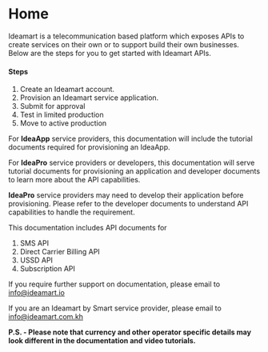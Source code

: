 # Home

Ideamart is a telecommunication based platform which exposes APIs to create services on their own or to support build their own businesses. Below are the steps for you to get started with Ideamart APIs.

#### Steps

1.  Create an Ideamart account.
2.  Provision an Ideamart service application.
3.  Submit for approval
4.  Test in limited production
5.  Move to active production

For **IdeaApp** service providers, this documentation will include the tutorial documents required for provisioning an IdeaApp.

For **IdeaPro** service providers or developers, this documentation will serve tutorial documents for provisioning an application and developer documents to learn more about the API capabilities.

**IdeaPro** service providers may need to develop their application before provisioning. Please refer to the developer documents to understand API capabilities to handle the requirement.

This documentation includes API documents for

1.  SMS API
2.  Direct Carrier Billing API
3.  USSD API
4.  Subscription API

If you require further support on documentation, please email to info@ideamart.io

If you are an Ideamart by Smart service provider, please email to info@ideamart.com.kh

**P.S. - Please note that currency and other operator specific details may look different in the documentation and video tutorials.**
